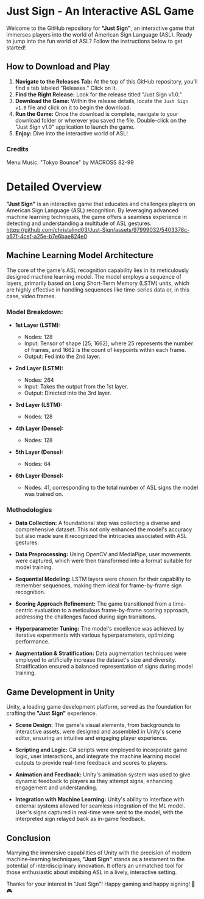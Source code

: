 # Just Sign - An Interactive ASL Game

Welcome to the GitHub repository for **"Just Sign"**, an interactive game that immerses players into the world of American Sign Language (ASL). Ready to jump into the fun world of ASL? Follow the instructions below to get started!

## How to Download and Play

1. **Navigate to the Releases Tab:** At the top of this GitHub repository, you'll find a tab labeled "Releases." Click on it.
2. **Find the Right Release:** Look for the release titled "Just Sign v1.0."
3. **Download the Game:** Within the release details, locate the `Just Sign v1.0` file and click on it to begin the download.
4. **Run the Game:** Once the download is complete, navigate to your download folder or wherever you saved the file. Double-click on the "Just Sign v1.0" application to launch the game.
5. **Enjoy:** Dive into the interactive world of ASL!

### Credits

Menu Music: "Tokyo Bounce" by MACROSS 82-99

# Detailed Overview

**"Just Sign"** is an interactive game that educates and challenges players on American Sign Language (ASL) recognition. By leveraging advanced machine learning techniques, the game offers a seamless experience in detecting and understanding a multitude of ASL gestures.
https://github.com/christalind03/Just-Sign/assets/97999032/5403378c-a67f-4cef-a25e-b7e6bae824e0

## Machine Learning Model Architecture

The core of the game's ASL recognition capability lies in its meticulously designed machine learning model. The model employs a sequence of layers, primarily based on Long Short-Term Memory (LSTM) units, which are highly effective in handling sequences like time-series data or, in this case, video frames.

### Model Breakdown:

- **1st Layer (LSTM):**
  - Nodes: 128
  - Input: Tensor of shape (25, 1662), where 25 represents the number of frames, and 1662 is the count of keypoints within each frame.
  - Output: Fed into the 2nd layer.
  
- **2nd Layer (LSTM):**
  - Nodes: 264
  - Input: Takes the output from the 1st layer.
  - Output: Directed into the 3rd layer.
  
- **3rd Layer (LSTM):**
  - Nodes: 128
  
- **4th Layer (Dense):**
  - Nodes: 128
  
- **5th Layer (Dense):**
  - Nodes: 64
  
- **6th Layer (Dense):**
  - Nodes: 41, corresponding to the total number of ASL signs the model was trained on.

### Methodologies

- **Data Collection:** A foundational step was collecting a diverse and comprehensive dataset. This not only enhanced the model's accuracy but also made sure it recognized the intricacies associated with ASL gestures.
  
- **Data Preprocessing:** Using OpenCV and MediaPipe, user movements were captured, which were then transformed into a format suitable for model training.
  
- **Sequential Modeling:** LSTM layers were chosen for their capability to remember sequences, making them ideal for frame-by-frame sign recognition.
  
- **Scoring Approach Refinement:** The game transitioned from a time-centric evaluation to a meticulous frame-by-frame scoring approach, addressing the challenges faced during sign transitions.
  
- **Hyperparameter Tuning:** The model's excellence was achieved by iterative experiments with various hyperparameters, optimizing performance.
  
- **Augmentation & Stratification:** Data augmentation techniques were employed to artificially increase the dataset's size and diversity. Stratification ensured a balanced representation of signs during model training.


## Game Development in Unity

Unity, a leading game development platform, served as the foundation for crafting the **"Just Sign"** experience.

- **Scene Design:** The game's visual elements, from backgrounds to interactive assets, were designed and assembled in Unity's scene editor, ensuring an intuitive and engaging player experience.
  
- **Scripting and Logic:** C# scripts were employed to incorporate game logic, user interactions, and integrate the machine learning model outputs to provide real-time feedback and scores to players.
  
- **Animation and Feedback:** Unity's animation system was used to give dynamic feedback to players as they attempt signs, enhancing engagement and understanding.
  
- **Integration with Machine Learning:** Unity's ability to interface with external systems allowed for seamless integration of the ML model. User's signs captured in real-time were sent to the model, with the interpreted sign relayed back as in-game feedback.

## Conclusion

Marrying the immersive capabilities of Unity with the precision of modern machine-learning techniques, **"Just Sign"** stands as a testament to the potential of interdisciplinary innovation. It offers an unmatched tool for those enthusiastic about imbibing ASL in a lively, interactive setting.

Thanks for your interest in "Just Sign"! Happy gaming and happy signing! 🤟🎮
